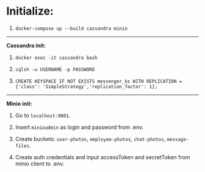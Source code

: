 <h1>Initialize:</h1>

1. `docker-compose up --build cassandra minio`

---

**Cassandra init:**

1. `docker exec -it cassandra bash`

2. `cqlsh -u USERNAME -p PASSWORD`

3. `CREATE KEYSPACE IF NOT EXISTS messenger_ks WITH REPLICATION = {'class': 'SimpleStrategy','replication_factor': 1};`

---

**Minio init:**

1. Go to `localhost:9001`.

2. Insert `minioadmin` as login and password from .env.

3. Create buckets: `user-photos`, `employee-photos`, `chat-photos`, `message-files`.

4. Create auth credentials and input accessToken and secretToken from minio client to .env.